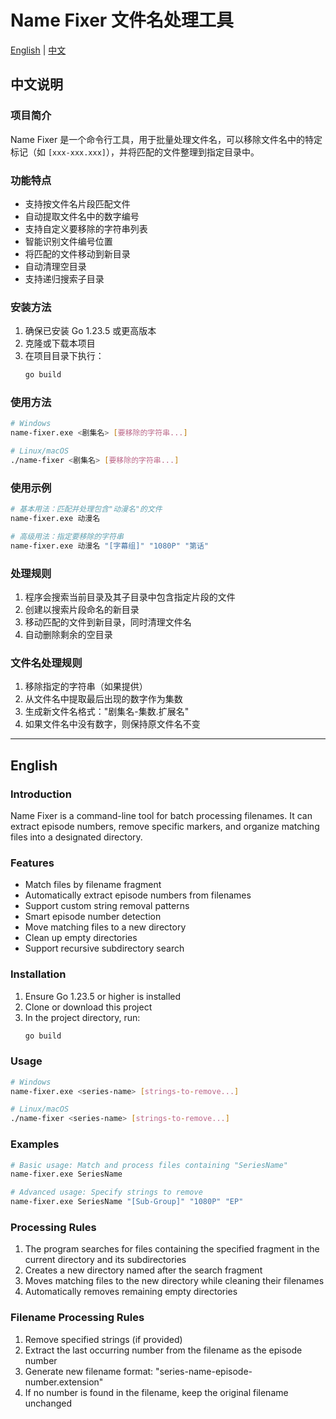 # Name Fixer 文件名处理工具

[English](#english) | [中文](#chinese)

<a name="chinese"></a>
## 中文说明

### 项目简介
Name Fixer 是一个命令行工具，用于批量处理文件名，可以移除文件名中的特定标记（如 `[xxx-xxx.xxx]`），并将匹配的文件整理到指定目录中。

### 功能特点
- 支持按文件名片段匹配文件
- 自动提取文件名中的数字编号
- 支持自定义要移除的字符串列表
- 智能识别文件编号位置
- 将匹配的文件移动到新目录
- 自动清理空目录
- 支持递归搜索子目录

### 安装方法
1. 确保已安装 Go 1.23.5 或更高版本
2. 克隆或下载本项目
3. 在项目目录下执行：
   ```bash
   go build
   ```

### 使用方法
```bash
# Windows
name-fixer.exe <剧集名> [要移除的字符串...]

# Linux/macOS
./name-fixer <剧集名> [要移除的字符串...]
```

### 使用示例
```bash
# 基本用法：匹配并处理包含"动漫名"的文件
name-fixer.exe 动漫名

# 高级用法：指定要移除的字符串
name-fixer.exe 动漫名 "[字幕组]" "1080P" "第话"
```

### 处理规则
1. 程序会搜索当前目录及其子目录中包含指定片段的文件
2. 创建以搜索片段命名的新目录
3. 移动匹配的文件到新目录，同时清理文件名
4. 自动删除剩余的空目录

### 文件名处理规则
1. 移除指定的字符串（如果提供）
2. 从文件名中提取最后出现的数字作为集数
3. 生成新文件名格式："剧集名-集数.扩展名"
4. 如果文件名中没有数字，则保持原文件名不变

---

<a name="english"></a>
## English

### Introduction
Name Fixer is a command-line tool for batch processing filenames. It can extract episode numbers, remove specific markers, and organize matching files into a designated directory.

### Features
- Match files by filename fragment
- Automatically extract episode numbers from filenames
- Support custom string removal patterns
- Smart episode number detection
- Move matching files to a new directory
- Clean up empty directories
- Support recursive subdirectory search

### Installation
1. Ensure Go 1.23.5 or higher is installed
2. Clone or download this project
3. In the project directory, run:
   ```bash
   go build
   ```

### Usage
```bash
# Windows
name-fixer.exe <series-name> [strings-to-remove...]

# Linux/macOS
./name-fixer <series-name> [strings-to-remove...]
```

### Examples
```bash
# Basic usage: Match and process files containing "SeriesName"
name-fixer.exe SeriesName

# Advanced usage: Specify strings to remove
name-fixer.exe SeriesName "[Sub-Group]" "1080P" "EP"
```

### Processing Rules
1. The program searches for files containing the specified fragment in the current directory and its subdirectories
2. Creates a new directory named after the search fragment
3. Moves matching files to the new directory while cleaning their filenames
4. Automatically removes remaining empty directories

### Filename Processing Rules
1. Remove specified strings (if provided)
2. Extract the last occurring number from the filename as the episode number
3. Generate new filename format: "series-name-episode-number.extension"
4. If no number is found in the filename, keep the original filename unchanged
